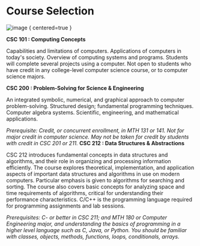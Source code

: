 # Course Selection

![image](URI_Brandmark_282.png)
{ centered=true }

<note>
<b>CSC 101 : Computing Concepts</b>
<p>Capabilities and limitations of computers. Applications of computers in today's society. Overview of computing systems and programs. Students will complete several projects using a computer. Not open to students who have credit in any college-level computer science course, or to computer science majors.</p>

</note>

<note>
<b>CSC 200 : Problem-Solving for Science &amp; Engineering</b>
<p>An integrated symbolic, numerical, and graphical approach to computer problem-solving. Structured design; fundamental programming techniques. Computer algebra systems. Scientific, engineering, and mathematical applications.</p>
<i>Prerequisite: Credit, or concurrent enrollment, in MTH 131 or 141. Not for major credit in computer science. May not be taken for credit by students with credit in CSC 201 
or 211.</i>
</note>

<note>
<b>CSC 212 : Data Structures &amp; Abstractions</b>
<p>CSC 212 introduces fundamental concepts in data structures and algorithms, and their role in organizing and processing information efficiently. The course explores theoretical, implementation, and application aspects of important data structures and algorithms in use on modern computers. Particular emphasis is given to algorithms for searching and sorting. The course also covers basic concepts for analyzing space and time requirements of algorithms, critical for understanding their performance characteristics. C/C++ is the programming language required for programming assignments and lab sessions.</p>
<i>Prerequisites: C- or better in CSC 211; and MTH 180 or Computer Engineering major, and understanding the basics of programming in a higher level language such as C, Java, or Python. You should be familiar with classes, objects, methods, functions, loops, conditionals, arrays.</i>
</note>